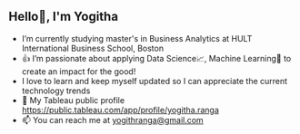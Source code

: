 ## Hello👋, I'm Yogitha 

- I’m currently studying master's in Business Analytics at HULT International Business School, Boston
- 👍 I’m passionate about applying Data Science📈, Machine Learning🤖 to create an impact for the good!
- I love to learn and keep myself updated so I can appreciate the current technology trends
- 📂 My Tableau public profile https://public.tableau.com/app/profile/yogitha.ranga
- 📫 You can reach me at yogithranga@gmail.com
